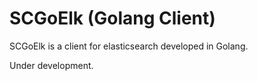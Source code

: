 # SCGoElk (Golang Client)

SCGoElk is a client for elasticsearch developed in Golang.

Under development.
